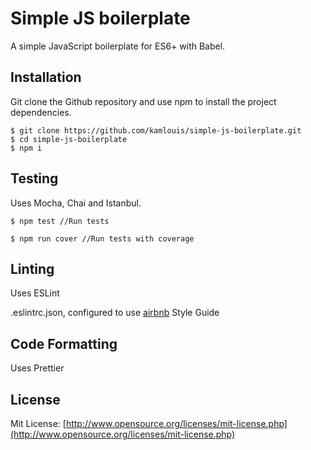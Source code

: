 # Simple JS boilerplate

A simple JavaScript boilerplate for ES6+ with Babel.

## Installation

Git clone the Github repository and use npm to install the project dependencies.

```
$ git clone https://github.com/kamlouis/simple-js-boilerplate.git
$ cd simple-js-boilerplate
$ npm i
```

## Testing

Uses Mocha, Chai and Istanbul.

```
$ npm test //Run tests
```

```
$ npm run cover //Run tests with coverage
```

## Linting

Uses ESLint

.eslintrc.json, configured to use [airbnb](https://github.com/airbnb/javascript) Style Guide

## Code Formatting

Uses Prettier

## License

Mit License: [http://www.opensource.org/licenses/mit-license.php](http://www.opensource.org/licenses/mit-license.php)
